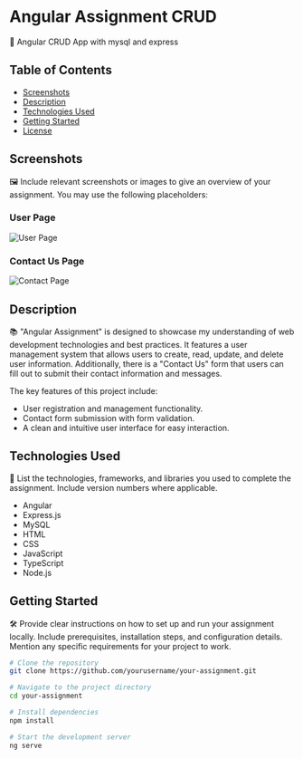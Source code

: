 # Angular Assignment CRUD

📝 Angular CRUD App with mysql and express

## Table of Contents

- [Screenshots](#screenshots)
- [Description](#description)
- [Technologies Used](#technologies-used)
- [Getting Started](#getting-started)
- [License](#license)

## Screenshots

🖼️ Include relevant screenshots or images to give an overview of your assignment. You may use the following placeholders:

### User Page
![User Page](https://github.com/sanjayramgavs/assignment/blob/master/Project%20Images/UserCrud.png)
### Contact Us Page
![Contact Page](https://github.com/sanjayramgavs/assignment/blob/master/Project%20Images/contactUs.png)


## Description

📚 "Angular Assignment" is designed to showcase my understanding of web development technologies and best practices. It features a user management system that allows users to create, read, update, and delete user information. Additionally, there is a "Contact Us" form that users can fill out to submit their contact information and messages.

The key features of this project include:
- User registration and management functionality.
- Contact form submission with form validation.
- A clean and intuitive user interface for easy interaction.


## Technologies Used

🚀 List the technologies, frameworks, and libraries you used to complete the assignment. Include version numbers where applicable.

- Angular
- Express.js
- MySQL
- HTML
- CSS
- JavaScript
- TypeScript
- Node.js


## Getting Started

🛠️ Provide clear instructions on how to set up and run your assignment locally. Include prerequisites, installation steps, and configuration details. Mention any specific requirements for your project to work.

```bash
# Clone the repository
git clone https://github.com/yourusername/your-assignment.git

# Navigate to the project directory
cd your-assignment

# Install dependencies
npm install

# Start the development server
ng serve
